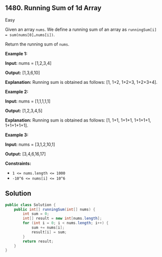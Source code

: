 ## 1480\. Running Sum of 1d Array

Easy

Given an array `nums`. We define a running sum of an array as `runningSum[i] = sum(nums[0]…nums[i])`.

Return the running sum of `nums`.

**Example 1:**

**Input:** nums = [1,2,3,4]

**Output:** [1,3,6,10]

**Explanation:** Running sum is obtained as follows: [1, 1+2, 1+2+3, 1+2+3+4].

**Example 2:**

**Input:** nums = [1,1,1,1,1]

**Output:** [1,2,3,4,5]

**Explanation:** Running sum is obtained as follows: [1, 1+1, 1+1+1, 1+1+1+1, 1+1+1+1+1].

**Example 3:**

**Input:** nums = [3,1,2,10,1]

**Output:** [3,4,6,16,17]

**Constraints:**

*   `1 <= nums.length <= 1000`
*   `-10^6 <= nums[i] <= 10^6`

## Solution

```java
public class Solution {
    public int[] runningSum(int[] nums) {
        int sum = 0;
        int[] result = new int[nums.length];
        for (int i = 0; i < nums.length; i++) {
            sum += nums[i];
            result[i] = sum;
        }
        return result;
    }
}
```